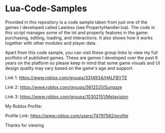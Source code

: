 # Lua-Code-Samples

Provided in this repository is a code sample taken from just one of the games I developed called Lawless (see PropertyHandler.lua). The code in this script manages some of the lot and property features in the game: purchasing, editing, loading, and interactions. It also shows how it works together with other modules and player data. 

Apart from this code sample, you can visit these group links to view my full portfolio of published games. These are games I developed over the past 6 years on the platform so please keep in mind that some game visuals and UI design quality may vary based on the game's age and support:

Link 1: https://www.roblox.com/groups/3314934/HALFBYTE

Link 2: https://www.roblox.com/groups/5612531/Sungaze

Link 3: https://www.roblox.com/groups/10302151/Metavision

My Roblox Profile:

Profile Link: https://www.roblox.com/users/74797562/profile

Thanks for viewing
